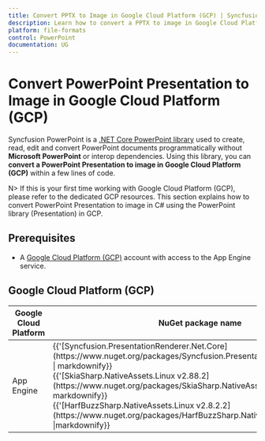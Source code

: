 ```yaml
--- 
title: Convert PPTX to Image in Google Cloud Platform (GCP) | Syncfusion 
description: Learn how to convert a PPTX to image in Google Cloud Platform (GCP) using .NET Core PowerPoint library (Presentation) without Microsoft PowerPoint or interop dependencies. 
platform: file-formats 
control: PowerPoint 
documentation: UG 
--- 
```


# Convert PowerPoint Presentation to Image in Google Cloud Platform (GCP)

Syncfusion PowerPoint is a [.NET Core PowerPoint library](https://www.syncfusion.com/document-processing/powerpoint-framework/net-core) used to create, read, edit and convert PowerPoint documents programmatically without **Microsoft PowerPoint** or interop dependencies. Using this library, you can **convert a PowerPoint Presentation to image in Google Cloud Platform (GCP)** within a few lines of code.

N> If this is your first time working with Google Cloud Platform (GCP), please refer to the dedicated GCP resources. This section explains how to convert PowerPoint Presentation to image in C# using the PowerPoint library (Presentation) in GCP. 

## Prerequisites 

* A [Google Cloud Platform (GCP)](https://console.cloud.google.com/getting-started) account with access to the App Engine service.

## Google Cloud Platform (GCP)

<table>
<thead>
<tr>
<th>
Google Cloud Platform<br/></th><th>
NuGet package name<br/></th></tr></thead>
<tr>
<td>
App Engine<br/></td><td>
{{'[Syncfusion.PresentationRenderer.Net.Core](https://www.nuget.org/packages/Syncfusion.PresentationRenderer.Net.Core)' | markdownify}}<br/>
{{'[SkiaSharp.NativeAssets.Linux v2.88.2](https://www.nuget.org/packages/SkiaSharp.NativeAssets.Linux/2.88.2)' | markdownify}}<br/>{{'[HarfBuzzSharp.NativeAssets.Linux v2.8.2.2](https://www.nuget.org/packages/HarfBuzzSharp.NativeAssets.Linux/2.8.2.2)' |markdownify}} <br/></td></tr>
</table>